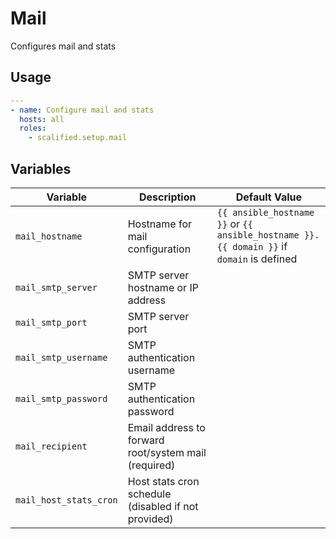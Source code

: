# Mail

Configures mail and stats

## Usage

```yaml
---
- name: Configure mail and stats
  hosts: all
  roles:
    - scalified.setup.mail
```

## Variables

| Variable               | Description                                          | Default Value                                                                            |
|------------------------|------------------------------------------------------|------------------------------------------------------------------------------------------|
| `mail_hostname`        | Hostname for mail configuration                      | `{{ ansible_hostname }}` or `{{ ansible_hostname }}.{{ domain }}` if `domain` is defined |
| `mail_smtp_server`     | SMTP server hostname or IP address                   |                                                                                          |
| `mail_smtp_port`       | SMTP server port                                     |                                                                                          |
| `mail_smtp_username`   | SMTP authentication username                         |                                                                                          |
| `mail_smtp_password`   | SMTP authentication password                         |                                                                                          |
| `mail_recipient`       | Email address to forward root/system mail (required) |                                                                                          |
| `mail_host_stats_cron` | Host stats cron schedule (disabled if not provided)  |                                                                                          |
